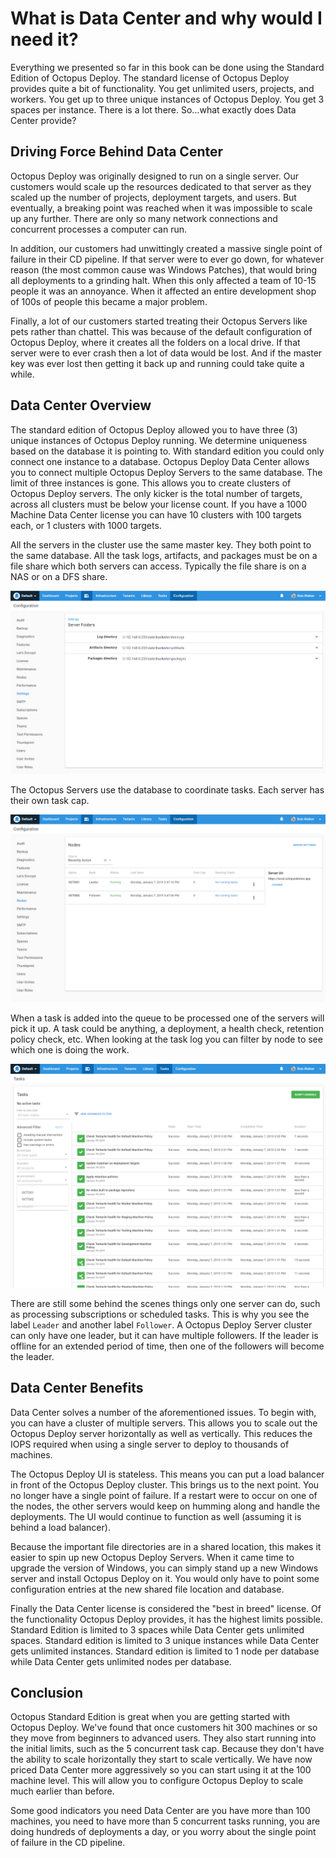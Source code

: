 # What is Data Center and why would I need it?

Everything we presented so far in this book can be done using the Standard Edition of Octopus Deploy.  The standard license of Octopus Deploy provides quite a bit of functionality.  You get unlimited users, projects, and workers.  You get up to three unique instances of Octopus Deploy.  You get 3 spaces per instance.  There is a lot there.  So...what exactly does Data Center provide?

## Driving Force Behind Data Center

Octopus Deploy was originally designed to run on a single server.  Our customers would scale up the resources dedicated to that server as they scaled up the number of projects, deployment targets, and users.  But eventually, a breaking point was reached when it was impossible to scale up any further.  There are only so many network connections and concurrent processes a computer can run.  

In addition, our customers had unwittingly created a massive single point of failure in their CD pipeline.  If that server were to ever go down, for whatever reason (the most common cause was Windows Patches), that would bring all deployments to a grinding halt.  When this only affected a team of 10-15 people it was an annoyance.  When it affected an entire development shop of 100s of people this became a major problem.  

Finally, a lot of our customers started treating their Octopus Servers like pets rather than chattel.  This was because of the default configuration of Octopus Deploy, where it creates all the folders on a local drive.  If that server were to ever crash then a lot of data would be lost.  And if the master key was ever lost then getting it back up and running could take quite a while.

## Data Center Overview

The standard edition of Octopus Deploy allowed you to have three (3) unique instances of Octopus Deploy running.  We determine uniqueness based on the database it is pointing to.  With standard edition you could only connect one instance to a database.  Octopus Deploy Data Center allows you to connect multiple Octopus Deploy Servers to the same database.  The limit of three instances is gone.  This allows you to create clusters of Octopus Deploy servers.  The only kicker is the total number of targets, across all clusters must be below your license count.  If you have a 1000 Machine Data Center license you can have 10 clusters with 100 targets each, or 1 clusters with 1000 targets.

All the servers in the cluster use the same master key.  They both point to the same database.  All the task logs, artifacts, and packages must be on a file share which both servers can access.  Typically the file share is on a NAS or on a DFS share.  

![](images/datacenter-sharedfolders.png)

The Octopus Servers use the database to coordinate tasks.  Each server has their own task cap.  

![](images/datacenter-nodes.png)

When a task is added into the queue to be processed one of the servers will pick it up.  A task could be anything, a deployment, a health check, retention policy check, etc.  When looking at the task log you can filter by node to see which one is doing the work.

![](images/datacenter-tasks.png)

There are still some behind the scenes things only one server can do, such as processing subscriptions or scheduled tasks.  This is why you see the label `Leader` and another label `Follower`.  A Octopus Deploy Server cluster can only have one leader, but it can have multiple followers.  If the leader is offline for an extended period of time, then one of the followers will become the leader. 

## Data Center Benefits

Data Center solves a number of the aforementioned issues.  To begin with, you can have a cluster of multiple servers.  This allows you to scale out the Octopus Deploy server horizontally as well as vertically.  This reduces the IOPS required when using a single server to deploy to thousands of machines.

The Octopus Deploy UI is stateless.  This means you can put a load balancer in front of the Octopus Deploy cluster.  This brings us to the next point.  You no longer have a single point of failure.  If a restart were to occur on one of the nodes, the other servers would keep on humming along and handle the deployments.  The UI would continue to function as well (assuming it is behind a load balancer).

Because the important file directories are in a shared location, this makes it easier to spin up new Octopus Deploy Servers.  When it came time to upgrade the version of Windows, you can simply stand up a new Windows server and install Octopus Deploy on it.  You would only have to point some configuration entries at the new shared file location and database.

Finally the Data Center license is considered the "best in breed" license.  Of the functionality Octopus Deploy provides, it has the highest limits possible.  Standard Edition is limited to 3 spaces while Data Center gets unlimited spaces.  Standard edition is limited to 3 unique instances while Data Center gets unlimited instances.  Standard edition is limited to 1 node per database while Data Center gets unlimited nodes per database.  

## Conclusion

Octopus Standard Edition is great when you are getting started with Octopus Deploy.  We've found that once customers hit 300 machines or so they move from beginners to advanced users.  They also start running into the initial limits, such as the 5 concurrent task cap.  Because they don't have the ability to scale horizontally they start to scale vertically.  We have now priced Data Center more aggressively so you can start using it at the 100 machine level.  This will allow you to configure Octopus Deploy to scale much earlier than before.  

Some good indicators you need Data Center are you have more than 100 machines, you need to have more than 5 concurrent tasks running, you are doing hundreds of deployments a day, or you worry about the single point of failure in the CD pipeline.